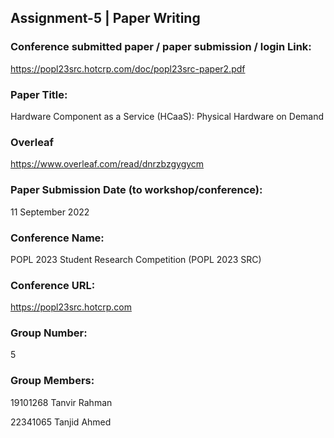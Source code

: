 ## Assignment-5 | Paper Writing

### Conference submitted paper / paper submission / login Link:

https://popl23src.hotcrp.com/doc/popl23src-paper2.pdf

### Paper Title:

Hardware Component as a Service (HCaaS): Physical Hardware on Demand

### Overleaf

https://www.overleaf.com/read/dnrzbzgygycm

### Paper Submission Date (to workshop/conference):

11 September 2022

### Conference Name:

POPL 2023 Student Research Competition (POPL 2023 SRC)

### Conference URL:

https://popl23src.hotcrp.com

### Group Number:

5

### Group Members:

19101268 Tanvir Rahman

22341065 Tanjid Ahmed
